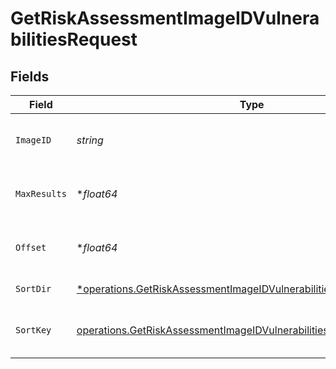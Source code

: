 # GetRiskAssessmentImageIDVulnerabilitiesRequest


## Fields

| Field                                                                                                                                                       | Type                                                                                                                                                        | Required                                                                                                                                                    | Description                                                                                                                                                 |
| ----------------------------------------------------------------------------------------------------------------------------------------------------------- | ----------------------------------------------------------------------------------------------------------------------------------------------------------- | ----------------------------------------------------------------------------------------------------------------------------------------------------------- | ----------------------------------------------------------------------------------------------------------------------------------------------------------- |
| `ImageID`                                                                                                                                                   | *string*                                                                                                                                                    | :heavy_check_mark:                                                                                                                                          | The id of the risk assessment image                                                                                                                         |
| `MaxResults`                                                                                                                                                | **float64*                                                                                                                                                  | :heavy_minus_sign:                                                                                                                                          | The number of entries to return (pagination)                                                                                                                |
| `Offset`                                                                                                                                                    | **float64*                                                                                                                                                  | :heavy_minus_sign:                                                                                                                                          | Return entries from this offset (pagination)                                                                                                                |
| `SortDir`                                                                                                                                                   | [*operations.GetRiskAssessmentImageIDVulnerabilitiesQueryParamSortDir](../../models/operations/getriskassessmentimageidvulnerabilitiesqueryparamsortdir.md) | :heavy_minus_sign:                                                                                                                                          | sorting direction                                                                                                                                           |
| `SortKey`                                                                                                                                                   | [operations.GetRiskAssessmentImageIDVulnerabilitiesQueryParamSortKey](../../models/operations/getriskassessmentimageidvulnerabilitiesqueryparamsortkey.md)  | :heavy_check_mark:                                                                                                                                          | risk assessment image sort key.                                                                                                                             |